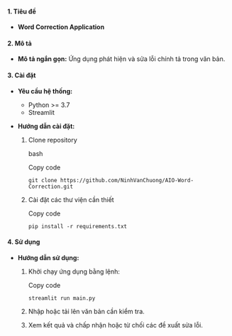 #### 1. Tiêu đề

-   **Word Correction Application**

#### 2. Mô tả

-   **Mô tả ngắn gọn:** Ứng dụng phát hiện và sửa lỗi chính tả trong văn bản.

#### 3. Cài đặt

-   **Yêu cầu hệ thống:**
    -   Python >= 3.7
    -   Streamlit
  
-   **Hướng dẫn cài đặt:**
    1.  Clone repository
        
        bash
        
        Copy code
        
        `git clone https://github.com/NinhVanChuong/AIO-Word-Correction.git`
        
    2.  Cài đặt các thư viện cần thiết
        
        Copy code
        
        `pip install -r requirements.txt` 
        

#### 4. Sử dụng

-   **Hướng dẫn sử dụng:**
    1.  Khởi chạy ứng dụng bằng lệnh:
        
        Copy code
        
        `streamlit run main.py` 
        
    2.  Nhập hoặc tải lên văn bản cần kiểm tra.
    3.  Xem kết quả và chấp nhận hoặc từ chối các đề xuất sửa lỗi.
